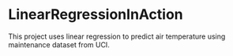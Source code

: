 # LinearRegressionInAction
This project uses linear regression to predict air temperature using maintenance dataset from UCI.

